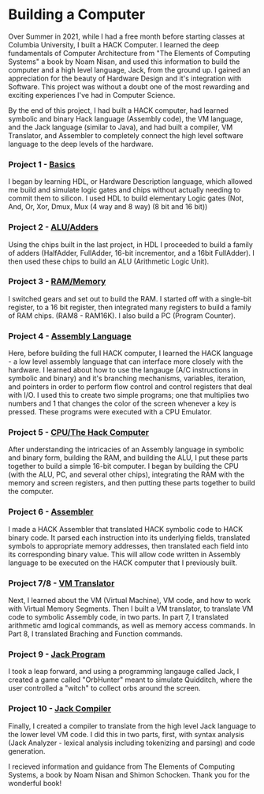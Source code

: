 # Building a Computer

Over Summer in 2021, while I had a free month before starting classes at Columbia University, I built a HACK Computer. I learned the deep fundamentals of Computer Architecture from "The Elements of Computing Systems" a book by Noam Nisan, and used this information to build the computer and a high level language, Jack, from the ground up. I gained an appreciation for the beauty of Hardware Design and it's integration with Software. This project was without a doubt one of the most rewarding and exciting experiences I've had in Computer Science. 

By the end of this project, I had built a HACK computer, had learned symbolic and binary Hack language (Assembly code), the VM language, and the Jack language (similar to Java), and had built a compiler, VM Translator, and Assembler to completely connect the high level software language to the deep levels of the hardware. 

### Project 1 - [Basics](https://github.com/ekumar96/Building-HACK-Computer/tree/main/project1)
I began by learning HDL, or Hardware Description language, which allowed me build and simulate logic gates and chips without actually needing to commit them to silicon. I used HDL to build elementary Logic gates (Not, And, Or, Xor, Dmux, Mux (4 way and 8 way) (8 bit and 16 bit))

### Project 2 - [ALU/Adders](https://github.com/ekumar96/Building-HACK-Computer/tree/main/project2)
Using the chips built in the last project, in HDL I proceeded to build a family of adders (HalfAdder, FullAdder, 16-bit incrementor, and a 16bit FullAdder). I then used these chips to build an ALU (Arithmetic Logic Unit). 

### Project 3 - [RAM/Memory](https://github.com/ekumar96/Building-HACK-Computer/tree/main/project3)
I switched gears and set out to build the RAM. I started off with a single-bit register, to a 16 bit register, then integrated many registers to build a family of RAM chips. (RAM8 - RAM16K). I also build a PC (Program Counter).

### Project 4 - [Assembly Language](https://github.com/ekumar96/Building-HACK-Computer/tree/main/Project4)
Here, before building the full HACK computer, I learned the HACK language - a low level assembly language that can interface more closely with the hardware. I learned about how to use the langauge (A/C instructions in symbolic and binary) and it's branching mechanisms, variables, iteration, and pointers in order to perform flow control and control registers that deal with I/O. I used this to create two simple programs; one that multiplies two numbers and 1 that changes the color of the screen whenever a key is pressed. These programs were executed with a CPU Emulator. 

### Project 5 - [CPU/The Hack Computer](https://github.com/ekumar96/Building-HACK-Computer/tree/main/project5)
After understanding the intricacies of an Assembly language in symbolic and binary form, building the RAM, and building the ALU, I put these parts together to build a simple 16-bit computer. I began by building the CPU (with the ALU, PC, and several other chips), integrating the RAM with the memory and screen registers, and then putting these parts together to build the computer. 

### Project 6 - [Assembler](https://github.com/ekumar96/Building-HACK-Computer/tree/main/project6)
I made a HACK Assembler that translated HACK symbolic code to HACK binary code. It parsed each instruction into its underlying fields, translated symbols to appropriate memory addresses, then translated each field into its corresponding binary value. This will allow code written in Assembly language to be executed on the HACK computer that I previously built. 

### Project 7/8 - [VM Translator](https://github.com/ekumar96/Building-HACK-Computer/tree/main/project7)
Next, I learned about the VM (Virtual Machine), VM code, and how to work with Virtual Memory Segments. Then I built a VM translator, to translate VM code to symbolic Assembly code, in two parts. In part 7, I translated arithmetic amd logical commands, as well as memory access commands. In Part 8, I translated Braching and Function commands. 

### Project 9 - [Jack Program](https://github.com/ekumar96/Building-HACK-Computer/tree/main/My%20Program%20-%20OrbHunter)
I took a leap forward, and using a programming langauge called Jack, I created a game called "OrbHunter" meant to simulate Quidditch, where the user controlled a "witch" to collect orbs around the screen. 

### Project 10 - [Jack Compiler](https://github.com/ekumar96/Building-HACK-Computer/tree/main/project10)
Finally, I created a compiler to translate from the high level Jack language to the lower level VM code. I did this in two parts, first, with syntax analysis (Jack Analyzer - lexical analysis including tokenizing and parsing) and code generation. 

I recieved information and guidance from The Elements of Computing Systems, a book by Noam Nisan and Shimon Schocken. Thank you for the wonderful book!

